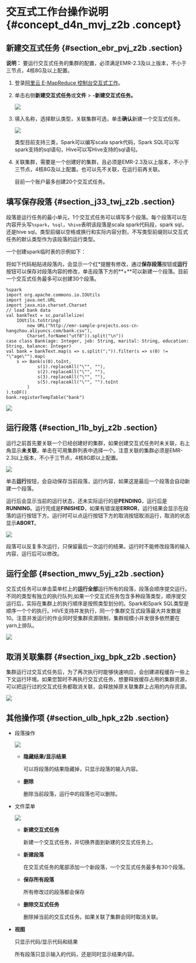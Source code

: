 # 交互式工作台操作说明 {#concept_d4n_mvj_z2b .concept}

## 新建交互式任务 {#section_ebr_pvj_z2b .section}

**说明：** 要运行交互式任务的集群的配置，必须满足EMR-2.3及以上版本，不小于三节点，4核8G及以上配置。

1.  登录[阿里云 E-MapReduce 控制台交互式工作](https://emr.console.aliyun.com/)。
2.  单击右侧**新建交互式任务**或**文件** \> **-新建交互式任务。**

    ![](http://static-aliyun-doc.oss-cn-hangzhou.aliyuncs.com/assets/img/17928/153691015911017_zh-CN.jpg)

3.  填入名称，选择默认类型，关联集群可选，单击**确认**新建一个交互式任务。

    ![](http://static-aliyun-doc.oss-cn-hangzhou.aliyuncs.com/assets/img/17928/153691015911018_zh-CN.jpg)

    类型目前支持三类，Spark可以编写scala spark代码，Spark SQL可以写spark支持的sql语句，Hive可以写Hive支持的sql语句。

4.  关联集群，需要是一个创建好的集群，且必须是EMR-2.3及以上版本，不小于三节点，4核8G及以上配置。也可以先不关联，在运行前再关联。

    目前一个账户最多创建20个交互式任务。


## 填写保存段落 {#section_j33_twj_z2b .section}

段落是运行任务的最小单元，1个交互式任务可以填写多个段落。每个段落可以在内容开头写`%spark`，`%sql`，`%hive`表明该段落是scala spark代码段，spark sql，还是hive sql。类型前缀以空格或换行和实际内容分割，不写类型前缀则以交互式任务的默认类型作为该段落的运行类型。

一个创建spark临时表的示例如下：

将如下代码粘贴进段落内，会显示一个红\*提醒有修改，通过**保存段落**按钮或**运行**按钮可以保存对段落内容的修改，单击段落下方的**+**可以新建一个段落。目前一个交互式任务最多可以创建30个段落。

```
%spark
import org.apache.commons.io.IOUtils
import java.net.URL
import java.nio.charset.Charset
// load bank data
val bankText = sc.parallelize(
    IOUtils.toString(
        new URL("http://emr-sample-projects.oss-cn-hangzhou.aliyuncs.com/bank.csv"),
        Charset.forName("utf8")).split("\n"))
case class Bank(age: Integer, job: String, marital: String, education: String, balance: Integer)
val bank = bankText.map(s => s.split(";")).filter(s => s(0) != "\"age\"").map(
    s => Bank(s(0).toInt, 
            s(1).replaceAll("\"", ""),
            s(2).replaceAll("\"", ""),
            s(3).replaceAll("\"", ""),
            s(5).replaceAll("\"", "").toInt
        )
).toDF()
bank.registerTempTable("bank")
```

![](http://static-aliyun-doc.oss-cn-hangzhou.aliyuncs.com/assets/img/17928/153691015911030_zh-CN.jpg)

## 运行段落 {#section_l1b_byj_z2b .section}

运行之前首先要关联一个已经创建好的集群，如果创建交互式任务时未关联，右上角显示**未关联**，单击在可用集群列表中选择一个。注意关联的集群必须是EMR-2.3以上版本，不小于三节点，4核8G即以上配置。

![](http://static-aliyun-doc.oss-cn-hangzhou.aliyuncs.com/assets/img/17928/153691016011031_zh-CN.jpg)

单击**运行**按钮，会自动保存当前段落，运行内容，如果这是最后一个段落会自动新建一个段落。

运行后会显示当前的运行状态，还未实际运行的是**PENDING**，运行后是**RUNNING**。运行完成是**FINISHED**，如果有错误是**ERROR**，运行结果会显示在段落的运行按钮下方。运行时可以点运行按钮下方的取消按钮取消运行，取消的状态显示**ABORT**。

![](http://static-aliyun-doc.oss-cn-hangzhou.aliyuncs.com/assets/img/17928/153691016011032_zh-CN.jpg)

段落可以反复多次运行，只保留最后一次运行的结果。运行时不能修改段落的输入内容，运行后可以修改。

## 运行全部 {#section_mwv_5yj_z2b .section}

交互式任务可以单击菜单栏上的**运行全部**运行所有的段落，段落会顺序提交运行。不同的类型有独立的执行队列,如果一个交互式任务包含多种段落类型，顺序提交运行后，实际在集群上的执行顺序是按照类型划分的。Spark和Spark SQL类型是顺序一个个的执行。HIVE支持并发执行，同一个集群交互式段落最大并发数是10。注意并发运行的作业同时受集群资源限制，集群规模小并发很多依然要在yarn上排队。

![](http://static-aliyun-doc.oss-cn-hangzhou.aliyuncs.com/assets/img/17928/153691016011033_zh-CN.jpg)

## 取消关联集群 {#section_ixg_bpk_z2b .section}

集群运行过交互式任务后，为了再次执行时能够快速响应，会创建进程缓存一些上下文运行环境。如果您暂时不再执行交互式任务，想要释放缓存占用的集群资源，可以把运行过的交互式任务都取消关联，会释放掉原关联集群上占用的内存资源。

![](http://static-aliyun-doc.oss-cn-hangzhou.aliyuncs.com/assets/img/17928/153691016011037_zh-CN.jpg)

## 其他操作项 {#section_ulb_hpk_z2b .section}

-   段落操作

    ![](http://static-aliyun-doc.oss-cn-hangzhou.aliyuncs.com/assets/img/17928/153691016011038_zh-CN.jpg)

    -   **隐藏结果/显示结果**

        可以将段落的结果隐藏掉，只显示段落的输入内容。

    -   **删除**

        删除当前段落，运行中的段落也可以删除。

-   文件菜单

    ![](http://static-aliyun-doc.oss-cn-hangzhou.aliyuncs.com/assets/img/17928/153691016011040_zh-CN.jpg)

    -   **新建交互式任务**

        新建一个交互式任务，并切换界面到新建的交互式任务上。

    -   **新建段落**

        在交互式任务的尾部添加一个新段落，一个交互式任务最多有30个段落。

    -   **保存所有段落**

        所有修改过的段落都会保存

    -   **删除交互式任务**

        删除掉当前的交互式任务。如果关联了集群会同时取消关联。

-   **视图**

    只显示代码/显示代码和结果

    所有段落只显示输入的代码，还是同时显示结果内容。


